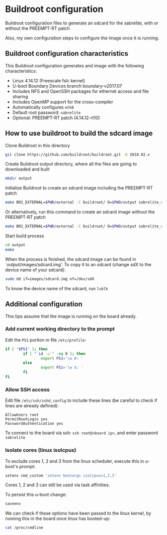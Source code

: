 # Buildroot configuration

Buildroot configuration files to generate an sdcard for the sabrelite, with or without the PREEMPT-RT patch

Also, my own configuration steps to configure the image once it is running.

## Buildroot configuration characteristics

This Buildroot configuration generates and image with the following characteristics:

* Linux 4.14.12 (Freescale fslc kernel)
* U-boot Boundary Devices branch boundary-v2017.07
* Includes NFS and OpenSSH packages for ethernet access and file sharing
* Includes OpenMP support for the cross-compiler
* Automatically configures `eth0`
* Default root password: `sabrelite`
* Optional: PREEMPT-RT patch (4.14.12-rt10)

## How to use buildroot to build the sdcard image

Clone Buildroot in this directory

```bash
git clone https://github.com/buildroot/buildroot.git -b 2018.02.x
```

Create Buildroot output directory, where all the files are going to downloaded and built

```bash
mkdir output
```

Initialize Buildroot to create an sdcard image including the PREEMPT-RT patch

```bash
make BR2_EXTERNAL=$PWD/external -C buildroot/ O=$PWD/output sabrelite_4_14_rt_defconfig
```

Or alternatively, run this command to create an sdcard image without the PREEMPT-RT patch

```bash
make BR2_EXTERNAL=$PWD/external -C buildroot/ O=$PWD/output sabrelite_4_14_defconfig
```

Start build process

```bash
cd output
make
```

When the process is finished, the sdcard image can be found in `output/images/sdcard.img'. To copy it to an sdcard (change sdX to the device name of your sdcard):

```bash
sudo dd if=images/sdcard.img of=/dev/sdX
```

To know the device name of the sdcard, run `lsblk`

## Additional configuration

This tips assume that the image is running on the board already.

### Add current working directory to the prompt

Edit the `PS1` portion in file `/etc/profile`:

``` bash
if [ "$PS1" ]; then
        if [ "`id -u`" -eq 0 ]; then
                export PS1='\w #: '
        else
                export PS1='\w $: '
        fi
fi
```

### Allow SSH access

Edit file `/etc/ssh/sshd_config` to include these lines (be careful to check if lines are already defined):

```
AllowUsers root
PermitRootLogin yes
PasswordAuthentication yes
```

To connect to the board via ssh: `ssh root@<board ip>`, and enter password `sabrelite`

### Isolate cores (linux isolcpus)

To exclude cores 1, 2 and 3 from the linux scheduler, execute this in u-boot's prompt:

```bash
setenv cmd_custom 'setenv bootargs isolcpus=1,2,3'
```

Cores 1, 2 and 3 can still be used via task affinities.

To persist this u-boot change:

```bash
saveenv
```

We can check if these options have been passed to the linux kernel, by running this in the board once linux has booted-up:

```bash
cat /proc/cmdline
```


